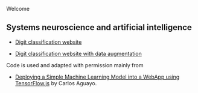 Welcome

## Systems neuroscience and artificial intelligence

- [Digit classification website](https://jpchan095.github.io/digit_classification_website/tfjs.html)

- [Digit classification website with data augmentation](https://jpchan095.github.io/digit_classification_website_with_data_augmentation/tfjs.html)

Code is used and adapted with permission mainly from

- [Deploying a Simple Machine Learning Model into a WebApp using TensorFlow.js](https://towardsdatascience.com/deploying-a-simplemachine-learning-model-into-a-webapp-using-tensorflow-js-3609c297fb04) by Carlos Aguayo.
